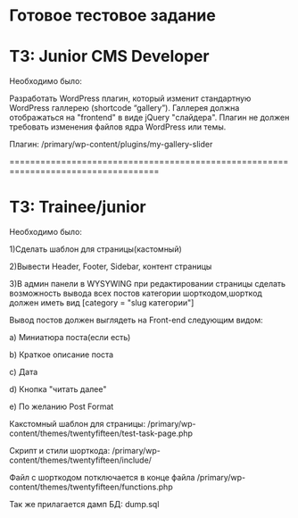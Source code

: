 # Готовое тестовое задание

# ТЗ: Junior CMS Developer

Необходимо было:

Разработать WordPress плагин, который изменит стандартную WordPress галлерею (shortcode “gallery”).
Галлерея должна отображаться на "frontend" в виде jQuery "слайдера". Плагин не должен требовать
изменения файлов ядра WordPress или темы. 



Плагин: /primary/wp-content/plugins/my-gallery-slider






===================================================================================
# ТЗ: Trainee/junior 
Необходимо было:

 1)Сделать шаблон для страницы(кастомный)
 
 2)Вывести Header, Footer, Sidebar, контент страницы
 
 3)В админ панели в WYSYWING при редактировании страницы сделать возможность вывода всех постов категории шорткодом,шорткод должен иметь вид [category = "slug категории"]
 
 Вывод постов должен выглядеть на Front-end следующим видом:
 
   a) Миниатюра поста(если есть)
   
   b) Краткое описание поста
   
   c) Дата
   
   d) Кнопка "читать далее"
   
   e) По желанию Post Format
   
   
   




Какстомный шаблон для страницы: /primary/wp-content/themes/twentyfifteen/test-task-page.php


Скрипт и стили шорткода: /primary/wp-content/themes/twentyfifteen/include/


Файл с шорткодом потключается в конце файла /primary/wp-content/themes/twentyfifteen/functions.php





Так же прилагается дамп БД: dump.sql
